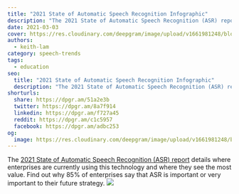 ```yaml
---
title: "2021 State of Automatic Speech Recognition Infographic"
description: "The 2021 State of Automatic Speech Recognition (ASR) report details where enterprises are currently using this technology and where they see the most value.  Find out why 85% of enterprises say that ASR is important or very important to their future strategy."
date: 2021-03-03
cover: https://res.cloudinary.com/deepgram/image/upload/v1661981248/blog/2021-state-of-automatic-speech-recognition-infographic/2021-state-of-asr-infogfx%402x.jpg
authors:
  - keith-lam
category: speech-trends
tags:
  - education
seo:
  title: "2021 State of Automatic Speech Recognition Infographic"
  description: "The 2021 State of Automatic Speech Recognition (ASR) report details where enterprises are currently using this technology and where they see the most value. Find out why 85% of enterprises say that ASR is important or very important to their future strategy."
shorturls:
  share: https://dpgr.am/51a2e3b
  twitter: https://dpgr.am/8a7f914
  linkedin: https://dpgr.am/f727a45
  reddit: https://dpgr.am/c1c5957
  facebook: https://dpgr.am/adbc253
og:
  image: https://res.cloudinary.com/deepgram/image/upload/v1661981248/blog/2021-state-of-automatic-speech-recognition-infographic/2021-state-of-asr-infogfx%402x.jpg
---
```


The [2021 State of Automatic Speech Recognition (ASR) report](https://deepgram.com/state-of-asr-report/) details where enterprises are currently using this technology and where they see the most value.  Find out why 85% of enterprises say that ASR is important or very important to their future strategy. [![](https://res.cloudinary.com/deepgram/image/upload/v1661976835/blog/2021-state-of-automatic-speech-recognition-infographic/state-of-asr-infogfx-full%402x.png)](https://deepgram.com/state-of-asr-report/)
